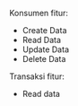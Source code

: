 Konsumen fitur:
 - Create Data
 - Read Data
 - Update Data
 - Delete Data

  
Transaksi fitur:
 - Read data